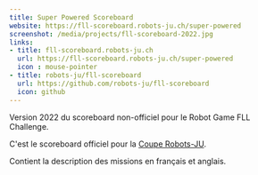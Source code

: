 ```yaml
---
title: Super Powered Scoreboard
website: https://fll-scoreboard.robots-ju.ch/super-powered
screenshot: /media/projects/fll-scoreboard-2022.jpg
links:
- title: fll-scoreboard.robots-ju.ch
  url: https://fll-scoreboard.robots-ju.ch/super-powered
  icon : mouse-pointer
- title: robots-ju/fll-scoreboard
  url: https://github.com/robots-ju/fll-scoreboard
  icon: github
---
```


Version 2022 du scoreboard non-officiel pour le Robot Game FLL Challenge.

C'est le scoreboard officiel pour la [Coupe Robots-JU](https://coupe.robots-ju.ch/).

Contient la description des missions en français et anglais.
